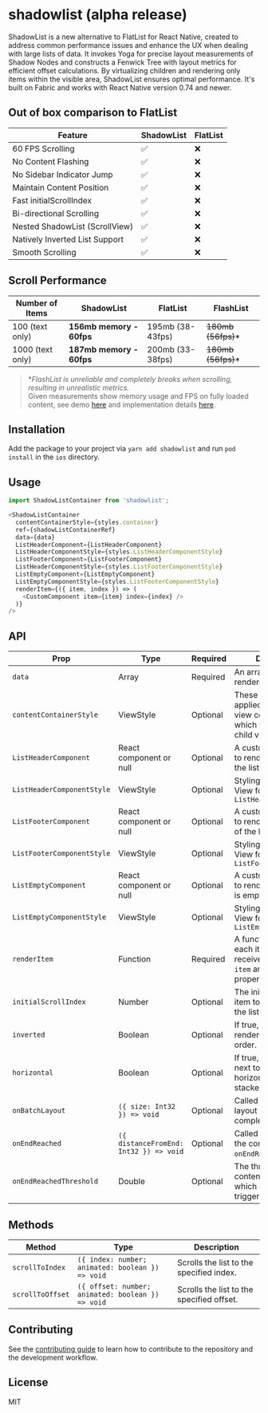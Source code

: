 # shadowlist (alpha release)

ShadowList is a new alternative to FlatList for React Native, created to address common performance issues and enhance the UX when dealing with large lists of data.
It invokes Yoga for precise layout measurements of Shadow Nodes and constructs a Fenwick Tree with layout metrics for efficient offset calculations. By virtualizing children and rendering only items within the visible area, ShadowList ensures optimal performance. It's built on Fabric and works with React Native version 0.74 and newer.

## Out of box comparison to FlatList
| Feature                          | ShadowList  | FlatList   |
|----------------------------------|-------------|------------|
| 60 FPS Scrolling                 | ✅           | ❌         |
| No Content Flashing              | ✅           | ❌         |
| No Sidebar Indicator Jump        | ✅           | ❌         |
| Maintain Content Position        | ✅           | ❌         |
| Fast initialScrollIndex          | ✅           | ❌         |
| Bi-directional Scrolling         | ✅           | ❌         |
| Nested ShadowList (ScrollView)   | ✅           | ❌         |
| Natively Inverted List Support   | ✅           | ❌         |
| Smooth Scrolling                 | ✅           | ❌         |

## Scroll Performance
| Number of Items  | ShadowList                 | FlatList             | FlashList            |
|------------------|----------------------------|----------------------|----------------------|
| 100 (text only)  | **156mb memory - 60fps**   | 195mb (38-43fps)     | ~~180mb (56fps)~~*   |
| 1000 (text only) | **187mb memory - 60fps**   | 200mb (33-38fps)     | ~~180mb (56fps)~~*   |

> **FlashList is unreliable and completely breaks when scrolling, resulting in unrealistic metrics.*  
> Given measurements show memory usage and FPS on fully loaded content, see demo [here](https://github.com/azimgd/shadowlist/issues/1) and implementation details [here](https://github.com/azimgd/shadowlist/blob/main/example/src/App.tsx).

## Installation
Add the package to your project via `yarn add shadowlist` and run `pod install` in the `ios` directory.

## Usage

```js
import ShadowListContainer from 'shadowlist';

<ShadowListContainer
  contentContainerStyle={styles.container}
  ref={shadowListContainerRef}
  data={data}
  ListHeaderComponent={ListHeaderComponent}
  ListHeaderComponentStyle={styles.ListHeaderComponentStyle}
  ListFooterComponent={ListFooterComponent}
  ListHeaderComponentStyle={styles.ListFooterComponentStyle}
  ListEmptyComponent={ListEmptyComponent}
  ListEmptyComponentStyle={styles.ListFooterComponentStyle}
  renderItem={({ item, index }) => (
    <CustomComponent item={item} index={index} />
  )}
/>
```

## API
| Prop                       | Type                      | Required | Description                                     |
|----------------------------|---------------------------|----------|-------------------------------------------------|
| `data`                     | Array                     | Required | An array of data to be rendered in the list.    |
| `contentContainerStyle`    | ViewStyle                 | Optional | These styles will be applied to the scroll view content container which wraps all of the child views.  |
| `ListHeaderComponent`      | React component or null   | Optional | A custom component to render at the top of the list. |
| `ListHeaderComponentStyle` | ViewStyle                 | Optional | Styling for internal View for `ListHeaderComponent` |
| `ListFooterComponent`      | React component or null   | Optional | A custom component to render at the bottom of the list. |
| `ListFooterComponentStyle` | ViewStyle                 | Optional | Styling for internal View for `ListFooterComponent` |
| `ListEmptyComponent`       | React component or null   | Optional | A custom component to render when the list is empty. |
| `ListEmptyComponentStyle`  | ViewStyle                 | Optional | Styling for internal View for `ListEmptyComponent` |
| `renderItem`               | Function                  | Required | A function to render each item in the list. It receives an object with `item` and `index` properties. |
| `initialScrollIndex`       | Number                    | Optional | The initial index of the item to scroll to when the list mounts. |
| `inverted`                 | Boolean                   | Optional | If true, the list will be rendered in an inverted order. |
| `horizontal`               | Boolean                   | Optional | If true, renders items next to each other horizontally instead of stacked vertically. |
| `onBatchLayout`            | `({ size: Int32 }) => void` | Optional | Called when a batch of layout calculations is complete. |
| `onEndReached`             | `({ distanceFromEnd: Int32 }) => void` | Optional | Called when the end of the content is within `onEndReachedThreshold`. |
| `onEndReachedThreshold`    | Double                    | Optional | The threshold (in content length units) at which `onEndReached` is triggered. |

## Methods
| Method          | Type                                | Description                                               |
|-----------------|-------------------------------------|-----------------------------------------------------------|
| `scrollToIndex` | `({ index: number; animated: boolean }) => void` | Scrolls the list to the specified index.                  |
| `scrollToOffset`| `({ offset: number; animated: boolean }) => void` | Scrolls the list to the specified offset.                 |

## Contributing

See the [contributing guide](CONTRIBUTING.md) to learn how to contribute to the repository and the development workflow.

## License

MIT

